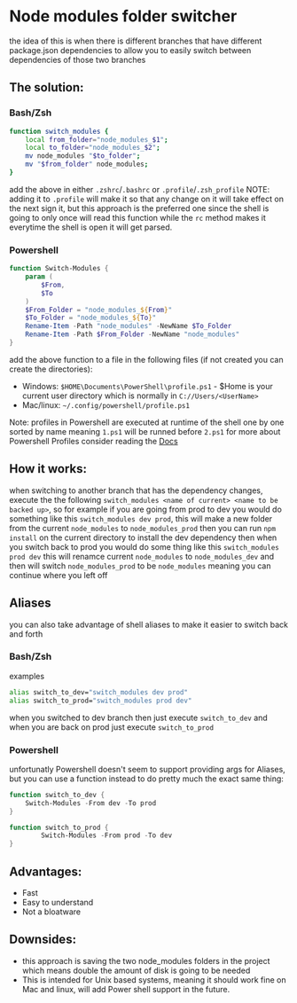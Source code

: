 # Node modules folder switcher

the idea of this is when there is different branches that have different package.json dependencies to allow you to easily switch between dependencies of those two branches

## The solution:
### Bash/Zsh
```bash
function switch_modules {
	local from_folder="node_modules_$1";
	local to_folder="node_modules_$2";
	mv node_modules "$to_folder";
	mv "$from_folder" node_modules;
}
```
add the above in either `.zshrc`/`.bashrc` or `.profile`/`.zsh_profile`
NOTE: adding it to `.profile` will make it so that any change on it will take effect on the next sign it, but this approach is the preferred one since the shell is going to only once will read this function while the `rc` method makes it everytime the shell is open it will get parsed.

### Powershell
```powershell
function Switch-Modules {
	param (
		$From,
		$To
	)
	$From_Folder = "node_modules_${From}"
	$To_Folder = "node_modules_${To}"
	Rename-Item -Path "node_modules" -NewName $To_Folder
	Rename-Item -Path $From_Folder -NewName "node_modules"
}
```

add the above function to a file in the following files (if not created you can create the directories):
- Windows: `$HOME\Documents\PowerShell\profile.ps1` - $Home is your current user directory which is normally in `C://Users/<UserName>`
- Mac/linux: `~/.config/powershell/profile.ps1`

Note: profiles in Powershell are executed at runtime of the shell one by one sorted by name meaning `1.ps1` will be runned before `2.ps1` for more about Powershell Profiles consider reading the [Docs](https://learn.microsoft.com/en-us/powershell/module/microsoft.powershell.core/about/about_profiles?view=powershell-7.5)


## How it works:
when switching to another branch that has the dependency changes, execute the the following `switch_modules <name of current> <name to be backed up>`, so for example if you are going from prod to dev you would do something like this `switch_modules dev prod`, this will make a new folder from the current `node_modules` to `node_modules_prod` then you can run `npm install` on the current directory to install the dev dependency 
then when you switch back to prod you would do some thing like this `switch_modules prod dev` this will renamce current `node_modules` to `node_modules_dev` and then will switch `node_modules_prod` to be `node_modules` meaning you can continue where you left off

## Aliases
you can also take advantage of shell aliases to make it easier to switch back and forth

### Bash/Zsh
examples
```bash
alias switch_to_dev="switch_modules dev prod"
alias switch_to_prod="switch_modules prod dev"
```
when you switched to dev branch then just execute `switch_to_dev` and when you are back on prod just execute `switch_to_prod`

### Powershell
unfortunatly Powershell doesn't seem to support providing args for Aliases, but you can use a function instead to do pretty much the exact same thing:

```powershell
function switch_to_dev {
	Switch-Modules -From dev -To prod
}

function switch_to_prod {
        Switch-Modules -From prod -To dev
}
```

## Advantages:
- Fast
- Easy to understand
- Not a bloatware

## Downsides:
- this approach is saving the two node_modules folders in the project which means double the amount of disk is going to be needed
- This is intended for Unix based systems, meaning it should work fine on Mac and linux, will add Power shell support in the future.
